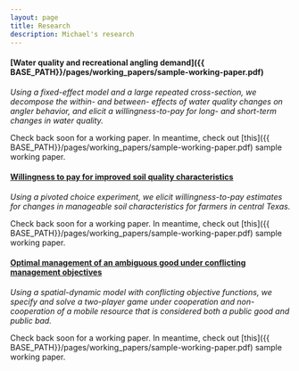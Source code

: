 ```yaml
---
layout: page
title: Research
description: Michael's research
---
```




#### [Water quality and recreational angling demand]({{ BASE_PATH}}/pages/working_papers/sample-working-paper.pdf)
*Using a fixed-effect model and a large repeated cross-section, we decompose the within- and between- effects of water quality changes on angler behavior, and elicit a willingness-to-pay for long- and short-term changes in water quality.*

Check back soon for a working paper. In meantime, check out [this]({{ BASE_PATH}}/pages/working_papers/sample-working-paper.pdf) sample working paper.

#### <u>Willingness to pay for improved soil quality characteristics</u>
*Using a pivoted choice experiment, we elicit willingness-to-pay estimates for changes in manageable soil characteristics for farmers in central Texas.*

Check back soon for a working paper. In meantime, check out [this]({{ BASE_PATH}}/pages/working_papers/sample-working-paper.pdf) sample working paper.

#### <u>Optimal management of an ambiguous good under conflicting management objectives</u>
*Using a spatial-dynamic model with conflicting objective functions, we specify and solve a two-player game under cooperation and non-cooperationof a mobile resource that is considered both a public good and public bad.*

Check back soon for a working paper. In meantime, check out [this]({{ BASE_PATH}}/pages/working_papers/sample-working-paper.pdf) sample working paper.


<!-- Note: this is how to write a comment in HTML. Everything in here won't show up on your webpage.-->

<!--
To increase the size of the title, use fewer # in front of the paper title.
To decrease the size of the title, use more #.
To remove the italics, remove the * before and after the description
To remove the underline from the title, remove the <u> tags (<u> and </u>)
-->
